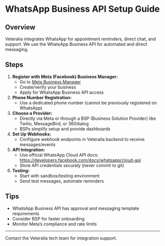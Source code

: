 # WhatsApp Business API Setup Guide

## Overview
Veteralia integrates WhatsApp for appointment reminders, direct chat, and support. We use the WhatsApp Business API for automated and direct messaging.

## Steps
1. **Register with Meta (Facebook) Business Manager:**
   - Go to [Meta Business Manager](https://business.facebook.com/)
   - Create/verify your business
   - Apply for WhatsApp Business API access
2. **Phone Number Registration:**
   - Use a dedicated phone number (cannot be previously registered on WhatsApp)
3. **Choose a Provider:**
   - Directly via Meta or through a BSP (Business Solution Provider) like Twilio, MessageBird, or 360dialog
   - BSPs simplify setup and provide dashboards
4. **Set Up Webhooks:**
   - Configure webhook endpoints in Veteralia backend to receive messages/events
5. **API Integration:**
   - Use official WhatsApp Cloud API docs: https://developers.facebook.com/docs/whatsapp/cloud-api
   - Store API credentials securely (never commit to git)
6. **Testing:**
   - Start with sandbox/testing environment
   - Send test messages, automate reminders

## Tips
- WhatsApp Business API has approval and messaging template requirements
- Consider BSP for faster onboarding
- Monitor Meta’s compliance and rate limits

---

Contact the Veteralia tech team for integration support.
